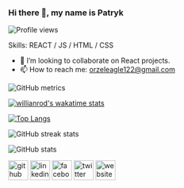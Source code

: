 ### Hi there 👋, my name is Patryk
![Profile views](https://gpvc.arturio.dev/orzeleagle122)  

Skills: REACT / JS / HTML / CSS 

- 👯 I’m looking to collaborate on React projects. 
- 📫 How to reach me: orzeleagle122@gmail.com 

![GitHub metrics](https://metrics.lecoq.io/orzeleagle122) 

[![willianrod's wakatime stats](https://github-readme-stats.vercel.app/api/wakatime?username=orzeleagle122)](https://github.com/orzeleagle122/github-readme-stats)

[![Top Langs](https://github-readme-stats.vercel.app/api/top-langs/?username=orzeleagle122&layout=compact&theme=dark)](https://github.com/orzeleagle122/github-readme-stats)

![GitHub streak stats](https://github-readme-streak-stats.herokuapp.com/?user=orzeleagle122&theme=dark) 

![GitHub stats](https://github-readme-stats.vercel.app/api?username=orzeleagle122&show_icons=true&theme=dark)  

[<img src='https://cdn.jsdelivr.net/npm/simple-icons@3.0.1/icons/github.svg' alt='github' height='40'>](https://github.com/orzeleagle122)  [<img src='https://cdn.jsdelivr.net/npm/simple-icons@3.0.1/icons/linkedin.svg' alt='linkedin' height='40'>](https://www.linkedin.com/in/patryk-orlowski/)  [<img src='https://cdn.jsdelivr.net/npm/simple-icons@3.0.1/icons/facebook.svg' alt='facebook' height='40'>](https://www.facebook.com/orzeleek)  [<img src='https://cdn.jsdelivr.net/npm/simple-icons@3.0.1/icons/twitter.svg' alt='twitter' height='40'>](https://twitter.com/orzeleagle)  [<img src='https://cdn.jsdelivr.net/npm/simple-icons@3.0.1/icons/icloud.svg' alt='website' height='40'>](hellopatrick.eu)  











